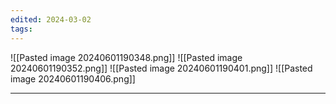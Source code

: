 ```yaml
---
edited: 2024-03-02
tags:
---
```

![[Pasted image 20240601190348.png]]
![[Pasted image 20240601190352.png]]
![[Pasted image 20240601190401.png]]
![[Pasted image 20240601190406.png]]

---
